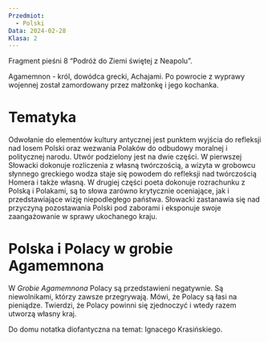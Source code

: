 ```yaml
---
Przedmiot:
  - Polski
Data: 2024-02-28
Klasa: 2
---
```

Fragment pieśni 8 “Podróż do Ziemi świętej z Neapolu”.

Agamemnon - król, dowódca grecki, Achajami. Po powrocie z wyprawy wojennej został zamordowany przez małżonkę i jego kochanka.

# Tematyka

Odwołanie do elementów kultury antycznej jest punktem wyjścia do refleksji nad losem Polski oraz wezwania Polaków do odbudowy moralnej i politycznej narodu. Utwór podzielony jest na dwie części. W pierwszej Słowacki dokonuje rozliczenia z własną twórczością, a wizyta w grobowcu słynnego greckiego wodza staje się powodem do refleksji nad twórczością Homera i także własną. W drugiej części poeta dokonuje rozrachunku z Polską i Polakami, są to słowa zarówno krytycznie oceniające, jak i przedstawiające wizję niepodległego państwa. Słowacki zastanawia się nad przyczyną pozostawania Polski pod zaborami i eksponuje swoje zaangażowanie w sprawy ukochanego kraju.

# Polska i Polacy w grobie Agamemnona

W _Grobie Agamemnona_ Polacy są przedstawieni negatywnie. Są niewolnikami, którzy zawsze przegrywają. Mówi, że Polacy są łasi na pieniądze. Twierdzi, że Polacy powinni się zjednoczyć i wtedy razem utworzą własny kraj.

Do domu notatka diofantyczna na temat: Ignacego Krasińskiego.